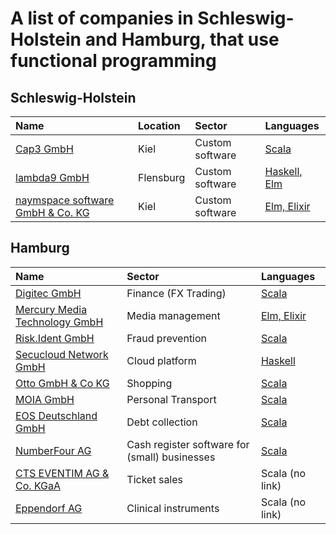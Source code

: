 # A list of companies in Schleswig-Holstein and Hamburg, that use functional programming

## Schleswig-Holstein

| Name | Location | Sector | Languages |
| :--- | :------- | :----- | :-------- |
| [Cap3 GmbH](https://www.cap3.de) | Kiel | Custom software | [Scala](https://www.cap3.de/projekte/panel-app) |
| [lambda9 GmbH](https://www.lambda9.de) | Flensburg | Custom software | [Haskell, Elm](https://lambda9.de/software/technologien) |
| [naymspace software GmbH & Co. KG](https://www.naymspace.de) | Kiel | Custom software | [Elm, Elixir](https://www.naymspace.de/software/) |

## Hamburg

| Name | Sector | Languages |
| :--- | :----- | :-------- |
| [Digitec GmbH](https://digitec.de)| Finance (FX Trading) | [Scala](https://digitec.de/wp-content/uploads/2019/04/Software-Engineer-Scala-Englisch-Deutsch.pdf)|
| [Mercury Media Technology GmbH](https://getmercury.io) | Media management | [Elm, Elixir](https://getmercury.softgarden.io/job/5605642/Full-stack-Web-Developer?jobDbPVId=15333372&l=en) |
| [Risk.Ident GmbH](https://riskident.com/de/) | Fraud prevention | [Scala](https://riskident-jobs.personio.de/job/82369) |
| [Secucloud Network GmbH](https://www.secucloud.com) | Cloud platform | [Haskell](https://www.secucloud.com/files/carreer/en/20181216_Developer_Senior_EN.pdf) |
| [Otto GmbH & Co KG](https://www.otto.de) | Shopping | [Scala](https://www.stepstone.de/stellenangebote--Data-Architect-w-m-divers-in-der-Otto-Group-data-works-Hamburg-Otto-Group--5686552-inline.html?suid=d9c2ddd7-fc6d-4bc1-8821-daf6fa74443f&rltr=17_17_25_crl_m_0_0_0&cs=true) |
| [MOIA GmbH](https://www.moia.io) | Personal Transport | [Scala](https://www.moia.io/en/jobs) |
| [EOS Deutschland GmbH](https://eos-deutschland.de/) | Debt collection | [Scala](https://www.stepstone.de/stellenangebote--Senior-Java-Developer-m-w-d-Hamburg-EOS-Technology-Solutions-GmbH--5761712-inline.html) |
| [NumberFour AG](https://www.enfore.com) | Cash register software for (small) businesses | [Scala](https://boards.greenhouse.io/enforeag/jobs/4293330002) |
| [CTS EVENTIM AG & Co. KGaA](https://www.eventim.de/city/hamburg-7/) | Ticket sales | Scala (no link) |
| [Eppendorf AG](https://www.eppendorf.com/OC-en/) | Clinical instruments | Scala (no link) |
